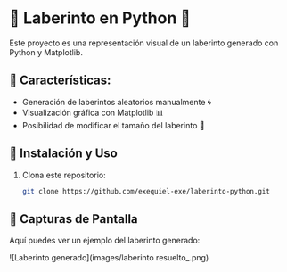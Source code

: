 # 🏁 Laberinto en Python 🏁

Este proyecto es una representación visual de un laberinto generado con Python y Matplotlib.

## 📌 Características:
- Generación de laberintos aleatorios manualmente 🌀
- Visualización gráfica con Matplotlib 📊
- Posibilidad de modificar el tamaño del laberinto 🔧

## 🚀 Instalación y Uso
1. Clona este repositorio:
   ```bash
   git clone https://github.com/exequiel-exe/laberinto-python.git

## 📸 Capturas de Pantalla  
Aquí puedes ver un ejemplo del laberinto generado:  

![Laberinto generado](images/laberinto resuelto_.png)
